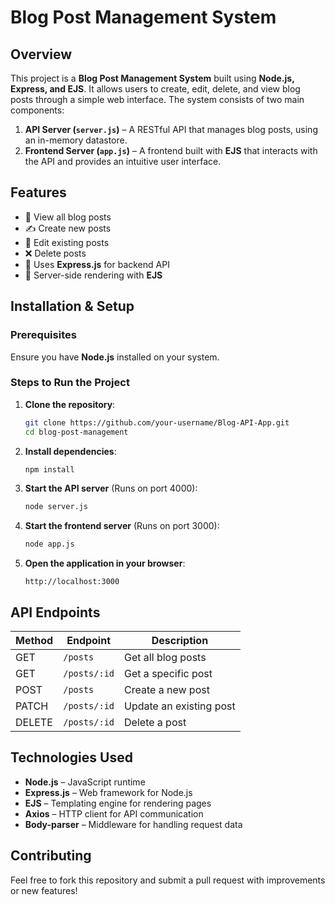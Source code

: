 # Blog Post Management System

## Overview
This project is a **Blog Post Management System** built using **Node.js, Express, and EJS**. It allows users to create, edit, delete, and view blog posts through a simple web interface. The system consists of two main components:

1. **API Server (`server.js`)** – A RESTful API that manages blog posts, using an in-memory datastore.
2. **Frontend Server (`app.js`)** – A frontend built with **EJS** that interacts with the API and provides an intuitive user interface.

## Features
- 📌 View all blog posts
- ✍️ Create new posts
- 📝 Edit existing posts
- ❌ Delete posts
- 🔗 Uses **Express.js** for backend API
- 🎨 Server-side rendering with **EJS**

## Installation & Setup
### Prerequisites
Ensure you have **Node.js** installed on your system.

### Steps to Run the Project
1. **Clone the repository**:
   ```bash
   git clone https://github.com/your-username/Blog-API-App.git
   cd blog-post-management
   ```

2. **Install dependencies**:
   ```bash
   npm install
   ```

3. **Start the API server** (Runs on port 4000):
   ```bash
   node server.js
   ```

4. **Start the frontend server** (Runs on port 3000):
   ```bash
   node app.js
   ```

5. **Open the application in your browser**:
   ```
   http://localhost:3000
   ```

## API Endpoints
| Method | Endpoint         | Description                  |
|--------|-----------------|------------------------------|
| GET    | `/posts`        | Get all blog posts          |
| GET    | `/posts/:id`    | Get a specific post         |
| POST   | `/posts`        | Create a new post           |
| PATCH  | `/posts/:id`    | Update an existing post     |
| DELETE | `/posts/:id`    | Delete a post               |

## Technologies Used
- **Node.js** – JavaScript runtime
- **Express.js** – Web framework for Node.js
- **EJS** – Templating engine for rendering pages
- **Axios** – HTTP client for API communication
- **Body-parser** – Middleware for handling request data

## Contributing
Feel free to fork this repository and submit a pull request with improvements or new features!
